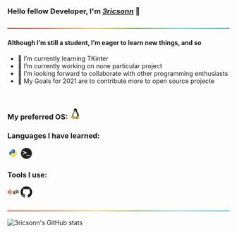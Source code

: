 ### Hello fellow Developer, I'm [*3ricsonn*](https://3ricsonn.github.io/) 👋

![-----------------------------------------------------](assets/rainbow.png)

#### Although I’m still a student, I’m eager to learn new things, and so
 - 🌱 I’m currently learning TKinter
 - 🔭 I’m currently working on none particular project
 - 👯 I’m looking forward to collaborate with other programming enthusiasts
 - 🥅 My Goals for 2021 are to contribute more to open source projecte

<br />

### My preferred OS: <code><img alt="Linux" width="26" src="https://raw.githubusercontent.com/github/explore/80688e429a7d4ef2fca1e82350fe8e3517d3494d/topics/linux/linux.png"></code>

### Languages I have learned:
<code><img alt="Python" width="26" src="https://raw.githubusercontent.com/github/explore/80688e429a7d4ef2fca1e82350fe8e3517d3494d/topics/python/python.png"></code>
<code><img alt="Terminal" width="26" src="https://raw.githubusercontent.com/github/explore/80688e429a7d4ef2fca1e82350fe8e3517d3494d/topics/terminal/terminal.png"></code>
### Tools I use:
<code><img alt="Git" width="26" src="https://raw.githubusercontent.com/github/explore/80688e429a7d4ef2fca1e82350fe8e3517d3494d/topics/git/git.png"></code>
<code><img alt="GitHub" width="26" src="https://raw.githubusercontent.com/github/explore/78df643247d429f6cc873026c0622819ad797942/topics/github/github.png"></code>


![-----------------------------------------------------](assets/rainbow.png)

![3ricsonn's GitHub stats](https://bad-apple-github-readme.vercel.app/api?show_bg=1&username=3ricsonn&show_icons=true&theme=tokyonight)
